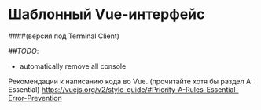 # Шаблонный Vue-интерфейс

####(версия под Terminal Client)

#\#_TODO_:
* automatically remove all console

Рекомендации к написанию кода во Vue. (прочитайте хотя бы раздел A: Essential)
https://vuejs.org/v2/style-guide/#Priority-A-Rules-Essential-Error-Prevention
